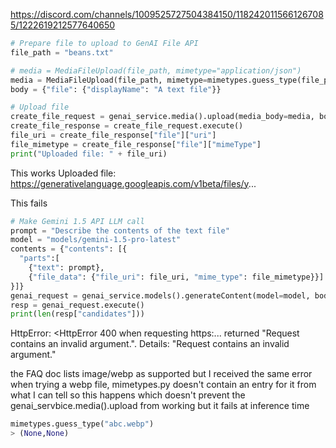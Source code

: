 https://discord.com/channels/1009525727504384150/1182420115661267085/1222619212577640650

```python
# Prepare file to upload to GenAI File API
file_path = "beans.txt"

# media = MediaFileUpload(file_path, mimetype="application/json")
media = MediaFileUpload(file_path, mimetype=mimetypes.guess_type(file_path)[0])
body = {"file": {"displayName": "A text file"}}

# Upload file
create_file_request = genai_service.media().upload(media_body=media, body=body)
create_file_response = create_file_request.execute()
file_uri = create_file_response["file"]["uri"]
file_mimetype = create_file_response["file"]["mimeType"]
print("Uploaded file: " + file_uri)
```
This works
Uploaded file: https://generativelanguage.googleapis.com/v1beta/files/y...

This fails

```python
# Make Gemini 1.5 API LLM call
prompt = "Describe the contents of the text file"
model = "models/gemini-1.5-pro-latest"
contents = {"contents": [{ 
  "parts":[
    {"text": prompt},
    {"file_data": {"file_uri": file_uri, "mime_type": file_mimetype}}]
}]}
genai_request = genai_service.models().generateContent(model=model, body=contents)
resp = genai_request.execute()
print(len(resp["candidates"]))
```
HttpError: <HttpError 400 when requesting https:...
returned "Request contains an invalid argument.". Details: "Request contains an invalid argument."

the FAQ doc lists image/webp as supported but I received the same error when trying a webp file, mimetypes.py doesn't contain an entry for it from what I can tell so this happens which doesn't prevent the genai_servbice.media().upload from working but it fails at inference time

```python
mimetypes.guess_type("abc.webp")
> (None,None)
```

